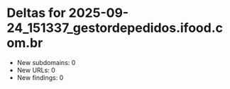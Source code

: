 # Deltas for 2025-09-24_151337_gestordepedidos.ifood.com.br
- New subdomains: 0
- New URLs: 0
- New findings: 0
